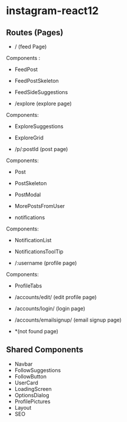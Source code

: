 # instagram-react12


## Routes (Pages)

- / (feed Page)

Components :

- FeedPost
- FeedPostSkeleton
- FeedSideSuggestions

- /explore (explore page)

Components:

- ExploreSuggestions
- ExploreGrid

- /p/:postId (post page)

Components:

- Post
- PostSkeleton
- PostModal
- MorePostsFromUser

- notifications

Components:

- NotificationList
- NotificationsToolTip

- /:username (profile page)

Components:

- ProfileTabs

- /accounts/edit/ (edit profile page)

- /accounts/login/ (login page)

- /accounts/emailsignup/ (email signup page)

- *(not found page)


## Shared Components
 
 - Navbar
 - FollowSuggestions
 - FollowButton
 - UserCard
 - LoadingScreen
 - OptionsDialog
 - ProfilePictures
 - Layout
 - SEO
